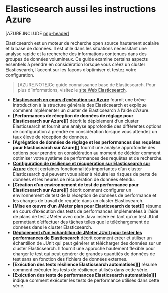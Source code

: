 
<properties
   pageTitle="Elasticsearch aussi les instructions Azure | Microsoft Azure"
   description="Elasticsearch Azure aussi les instructions."
   services=""
   documentationCenter="na"
   authors="dragon119"
   manager="bennage"
   editor=""
   tags=""/>

<tags
   ms.service="guidance"
   ms.devlang="na"
   ms.topic="article"
   ms.tgt_pltfrm="na"
   ms.workload="na"
   ms.date="09/22/2016"
   ms.author="masashin"/>

# <a name="elasticsearch-on-azure-guidance"></a>Elasticsearch aussi les instructions Azure 

[AZURE.INCLUDE [pnp-header](../../includes/guidance-pnp-header-include.md)]

Elasticsearch est un moteur de recherche open source hautement scalaire et la base de données. Il est utile dans les situations nécessitant une analyse rapide et la recherche des informations contenues dans des groupes de données volumineux. Ce guide examine certains aspects essentiels à prendre en considération lorsque vous créez un cluster Elasticsearch, l’accent sur les façons d’optimiser et testez votre configuration.

> [AZURE.NOTE]Ce guide connaissance base de Elasticsearch. Pour plus d’informations, visitez le [site Web Elasticsearch](https://www.elastic.co/products/elasticsearch). 

- **[Elasticsearch en cours d’exécution sur Azure][]** fournit une brève introduction à la structure générale des Elasticsearch et explique comment implémenter un cluster de Elasticsearch à l’aide d’Azure. 
- **[Performances de réception de données de réglage pour Elasticsearch sur Azure][]** décrit le déploiement d’un cluster Elasticsearch et fournit une analyse approfondie des différentes options de configuration à prendre en considération lorsque vous attendez un taux élevé de réception de données.
- **[Agrégation de données de réglage et les performances des requêtes pour Elasticsearch sur Azure][]** fournit une analyse approfondie des options pour prendre en considération au moment de décider comment optimiser votre système de performances des requêtes et de recherche.
- **[Configuration de résilience et récupération sur Elasticsearch sur Azure][]** décrit certaines fonctionnalités importantes d’un cluster Elasticsearch qui peuvent vous aider à réduire les risques de perte de données et les heures de récupération de données étendu.
- **[Création d’un environnement de test de performance pour Elasticsearch sur Azure][]** décrit comment configurer un environnement de test de la réception de données de performance et les charges de travail de requête dans un cluster Elasticsearch. 
- **[Mise en œuvre d’un JMeter plan pour Elasticsearch de test][]** résume en cours d’exécution des tests de performances implémentées à l’aide de plans de test JMeter avec code Java inséré en tant qu’un test JUnit permettant d’effectuer des tâches telles que le téléchargement de données dans le cluster Elasticsearch.
- **[Déploiement d’un échantillon de JMeter JUnit pour tester les performances de Elasticsearch][]** décrit comment créer et utiliser un échantillon de JUnit qui peut générer et télécharger des données sur un cluster Elasticsearch. Il fournit une approche hautement flexible pour charger le test qui peut générer de grandes quantités de données de test sans en fonction des fichiers de données externes. 
- **[Exécution des tests résilience Elasticsearch automatisés][]** résume comment exécuter les tests de résilience utilisés dans cette série. 
- **[Exécution des tests de performances Elasticsearch automatisés][]** indique comment exécuter les tests de performance utilisés dans cette série.


[Elasticsearch en cours d’exécution sur Azure]: guidance-elasticsearch-running-on-azure.md
[Réglage des performances de réception de données pour Elasticsearch sur Azure]: guidance-elasticsearch-tuning-data-ingestion-performance.md
[Création d’un environnement de test pour Elasticsearch sur Azure de performances]: guidance-elasticsearch-creating-performance-testing-environment.md
[Mise en œuvre d’un Plan de Test JMeter pour Elasticsearch]: guidance-elasticsearch-implementing-jmeter-test-plan.md
[Déploiement d’un échantillon de JMeter JUnit pour tester les performances de Elasticsearch]: guidance-elasticsearch-deploying-jmeter-junit-sampler.md
[Réglage d’agrégation des données et des performances des requêtes pour Elasticsearch sur Azure]: guidance-elasticsearch-tuning-data-aggregation-and-query-performance.md
[Configuration de résilience et récupération sur Elasticsearch sur Azure]: guidance-elasticsearch-configuring-resilience-and-recovery.md
[Exécution des Tests de résilience Elasticsearch automatisé]: guidance-elasticsearch-running-automated-resilience-tests.md
[Exécution des Tests de performances Elasticsearch automatisé]: guidance-elasticsearch-running-automated-performance-tests.md
